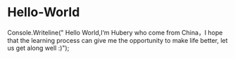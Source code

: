 # Hello-World
Console.Writeline("
Hello World,I‘m Hubery who come from China，I hope that the learning process can give me the opportunity to make life better, let us get along well :)");
